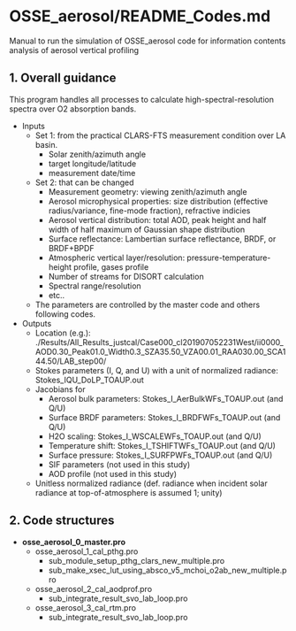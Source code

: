 # OSSE_aerosol/README_Codes.md

Manual to run the simulation of OSSE_aerosol code for information contents analysis of aerosol vertical profiling

## 1. Overall guidance
This program handles all processes to calculate high-spectral-resolution spectra over O2 absorption bands. 
- Inputs
  - Set 1: from the practical CLARS-FTS measurement condition over LA basin.  
    - Solar zenith/azimuth angle
    - target longitude/latitude
    - measurement date/time
  - Set 2: that can be changed  
    - Measurement geometry: viewing zenith/azimuth angle
    - Aerosol microphysical properties: size distribution (effective radius/variance, fine-mode fraction), refractive indicies
    - Aerosol vertical distribution: total AOD, peak height and half width of half maximum of Gaussian shape distribution
    - Surface reflectance: Lambertian surface reflectance, BRDF, or BRDF+BPDF
    - Atmospheric vertical layer/resolution: pressure-temperature-height profile, gases profile
    - Number of streams for DISORT calculation 
    - Spectral range/resolution
    - etc..  
  - The parameters are controlled by the master code and others following codes.
- Outputs
  - Location (e.g.): ./Results/All_Results_justcal/Case000_cl201907052231West/ii0000_AOD0.30_Peak01.0_Width0.3_SZA35.50_VZA00.01_RAA030.00_SCA144.50/LAB_step00/
  - Stokes parameters (I, Q, and U) with a unit of normalized radiance: Stokes_IQU_DoLP_TOAUP.out
  - Jacobians for 
    - Aerosol bulk parameters: Stokes_I_AerBulkWFs_TOAUP.out (and Q/U)
    - Surface BRDF parameters: Stokes_I_BRDFWFs_TOAUP.out (and Q/U)
    - H2O scaling: Stokes_I_WSCALEWFs_TOAUP.out (and Q/U)
    - Temperature shift: Stokes_I_TSHIFTWFs_TOAUP.out (and Q/U)
    - Surface pressure: Stokes_I_SURFPWFs_TOAUP.out (and Q/U)
    - SIF parameters (not used in this study)
    - AOD profile (not used in this study)
  - Unitless normalized radiance (def. radiance when incident solar radiance at top-of-atmosphere is assumed 1; unity)  

      
## 2. Code structures
- **osse_aerosol_0_master.pro**   
  - osse_aerosol_1_cal_pthg.pro
    - sub_module_setup_pthg_clars_new_multiple.pro
    - sub_make_xsec_lut_using_absco_v5_mchoi_o2ab_new_multiple.pro
  - osse_aerosol_2_cal_aodprof.pro
    - sub_integrate_result_svo_lab_loop.pro
  - osse_aerosol_3_cal_rtm.pro
    - sub_integrate_result_svo_lab_loop.pro   

  
